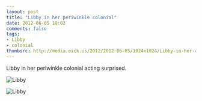 ```yaml
---
layout: post
title: "Libby in her periwinkle colonial"
date: 2012-06-05 18:02
comments: false
tags: 
- Libby
- colonial
thumbsrc: http://media.eick.us/2012/2012-06-05/1024x1024/Libby-in-her-colonial-5.jpg
---
```

Libby in her periwinkle colonial acting surprised.



![Libby](http://media.eick.us/media/photographs/2012/2012-06-05/Libby-in-her-colonial-5.jpg)




![Libby](http://media.eick.us/media/photographs/2012/2012-06-05/Libby-in-her-colonial-4.jpg)
